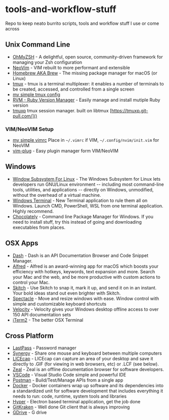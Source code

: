 # tools-and-workflow-stuff
Repo to keep neato burrito scripts, tools and workflow stuff I use or come across

## Unix Command Line
* [OhMyZSH](https://ohmyz.sh) - A delightful, open source, community-driven framework for managing your Zsh configuration
* [NeoVim](https://neovim.io) - VIM rebuilt to more performant and extensible
* [Homebrew AKA Brew](https://brew.sh) - The missing package manager for macOS (or Linux)
* [tmux](https://www.hamvocke.com/blog/a-quick-and-easy-guide-to-tmux/) - tmux is a terminal multiplexer: it enables a number of terminals to be created, accessed, and controlled from a single screen
* [my simple tmux config](https://github.com/talk2MeGooseman/tools-and-workflow-stuff/blob/master/.tmux.conf)
* [RVM - Ruby Version Manager](https://rvm.io/rvm/install) - Easily manage and install mutiple Ruby version
* [tmuxp](https://github.com/tmux-python/tmuxp) tmux session manager. built on libtmux [https://tmuxp.git-pull.com/]()

### VIM/NeoVIM Setup
* [my simple vimrc](https://github.com/talk2MeGooseman/tools-and-workflow-stuff/blob/master/.vimrc) Place in `~/.vimrc` if VIM, `~/.config/nvim/init.vim` for NeoVIM
* [vim-plug](https://github.com/junegunn/vim-plug) - Easy plugin manager form VIM/NeoVIM

## Windows
* [Window Subsystem For Linux](https://docs.microsoft.com/en-us/windows/wsl/install-win10) - The Windows Subsystem for Linux lets developers run GNU/Linux environment -- including most command-line tools, utilities, and applications -- directly on Windows, unmodified, without the overhead of a virtual machine.
* [Windows Terminal](https://github.com/microsoft/terminal) - New Terminal application to rule them all on Windows. Launch CMD, PowerShell, WSL from one terminal application. Highly recommend.
* [Chocolately](https://chocolatey.org/) - Command line Package Manager for Windows. If you need to install stuff, try this instead of going and downloading executables from places.

## OSX Apps
* [Dash](https://kapeli.com/dash) - Dash is an API Documentation Browser and Code Snippet Manager.
* [Alfred](https://www.alfredapp.com/) - Alfred is an award-winning app for macOS which boosts your efficiency with hotkeys, keywords, text expansion and more. Search your Mac and the web, and be more productive with custom actions to control your Mac.
* [Skitch](https://evernote.com/products/skitch) - Use Skitch to snap it, mark it up, and send it on in an instant. Your bold ideas stand out even brighter with Skitch.
* [Spectacle](https://www.spectacleapp.com/) - Move and resize windows with ease. Window control with simple and customizable keyboard shortcuts
* [Velocity](http://velocity.silverlakesoftware.com/) - Velocity gives your Windows desktop offline access to over 150 API documentation sets
* [iTerm2](https://www.iterm2.com) - The better OSX Terminal

## Cross Platform
* [LastPass](https://lastpass.com/misc_download2.php) - Password manager 
* [Synergy](https://symless.com/synergy) - Share one mouse and keyboard between multiple computers 
* [LICEcap](https://www.cockos.com/licecap/) - LICEcap can capture an area of your desktop and save it directly to .GIF (for viewing in web browsers, etc) or .LCF (see below).
* [Zeal](https://zealdocs.org/) - Zeal is an offline documentation browser for software developers.
* [VSCode](https://code.visualstudio.com) - Visual Studio Code simple and powerful IDE
* [Postman](https://www.getpostman.com) - Build/Test/Manage APIs from a single app
* [Docker](https://hub.docker.com) - Docker containers wrap up software and its dependencies into a standardized unit for software development that includes everything it needs to run: code, runtime, system tools and libraries
* [Hyper](https://hyper.is/) - Electron based terminal application, get the job done
* [GitKraken](https://www.gitkraken.com/) - Well done Git client that is always improving
* [GDrive](https://www.google.com/drive/download/) - G drive

